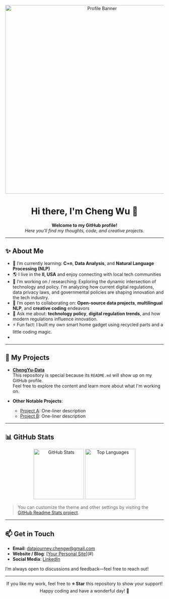 <!--
  This is the README for the ChengYu-Data repository.

-->

<p align="center">
  <!-- You can replace this with your own image or banner -->
  <img src="https://user-images.githubusercontent.com/0000000/0000000.gif" alt="Profile Banner" width="600"/>
</p>

<h1 align="center">Hi there, I'm Cheng Wu 👋</h1>

<p align="center">
  <b>Welcome to my GitHub profile!</b><br/>
  <i>Here you'll find my thoughts, code, and creative projects.</i>
</p>

---

## ✨ About Me
- 🌱 I’m currently learning: **C+n**, **Data Analysis**, and **Natural Language Processing (NLP)**
- 🌎 I live in the **Il, USA** and enjoy connecting with local tech communities
- 🔭 I’m working on / researching: Exploring the dynamic intersection of technology and policy. I'm analyzing how current digital regulations, data privacy laws, and governmental policies are shaping innovation and the tech industry.
- 🤝 I’m open to collaborating on: **Open-source data projects**, **multilingual NLP**, and **creative coding** endeavors
- 💬 Ask me about: **technology policy**, **digital regulation trends**, and how modern regulations influence innovation.
- ⚡ Fun fact: I built my own smart home gadget using recycled parts and a little coding magic.
- 
---

## 📌 My Projects
- **[ChengYu-Data](https://github.com/your-username/ChengYu-Data)**  
  This repository is special because its `README.md` will show up on my GitHub profile.  
  Feel free to explore the content and learn more about what I'm working on.

- **Other Notable Projects**:
  - [Project A](#): One-liner description
  - [Project B](#): One-liner description

---

## 📊 GitHub Stats
<div align="center">
  <!-- GitHub Stats Card -->
  <img height="160" src="https://github-readme-stats.vercel.app/api?username=your-username&show_icons=true&theme=radical" alt="GitHub Stats" />

  <!-- Most Used Languages Card -->
  <img height="160" src="https://github-readme-stats.vercel.app/api/top-langs/?username=your-username&layout=compact&theme=radical" alt="Top Languages" />
</div>

> You can customize the theme and other settings by visiting the [GitHub Readme Stats project](https://github.com/anuraghazra/github-readme-stats).

---

## 📫 Get in Touch
- **Email**: [datajourney.chengw@gmail.com](mailto:datajourney.chengw@gmail.com)
- **Website / Blog**: [[Your Personal Site](https://chengwu-data.github.io/)](#)
- **Social Media**: [LinkedIn](https://www.linkedin.com/in/cheng-wu-1ab27922a)

I’m always open to discussions and feedback—feel free to reach out!

---

<p align="center">
  If you like my work, feel free to <strong>⭐ Star</strong> this repository to show your support!
  <br/>
  Happy coding and have a wonderful day! 🚀
</p>

